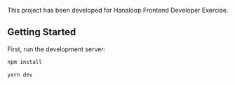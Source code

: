 This project has been developed for Hanaloop Frontend Developer Exercise.

## Getting Started

First, run the development server:

```bash
npm install
```

```bash
yarn dev
```
